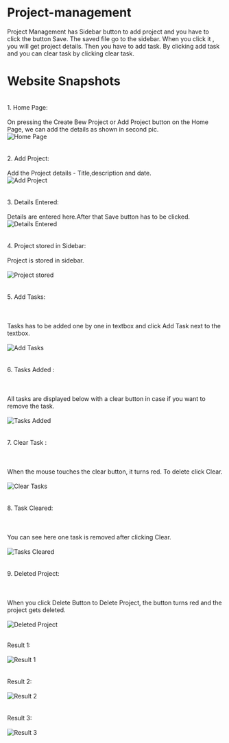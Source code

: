 # Project-management
Project Management has Sidebar button to add project and you have to click the button Save. The saved file go to the sidebar. When you click it , you will get project details. Then you have to add task. By clicking add task and you can clear task by clicking clear task.<br>


# Website Snapshots
<br>1. Home Page:
<br><br>On pressing the Create Bew Project or Add Project button on the Home Page, we can add the details as shown in second pic.
<br>![Home Page](https://github.com/madgepereira020701/Project-management/blob/main/Website%20Snapshots/1.%20Home%20Page.png)<br><br>
<br>2. Add Project:
<br><br>Add the Project details - Title,description and date.
<br>![Add Project](https://github.com/madgepereira020701/Project-management/blob/main/Website%20Snapshots/2.%20Add%20Project.png)<br><br>
<br>3. Details Entered:
<br><br>Details are entered here.After that Save button has to be clicked.
<br>![Details Entered](https://github.com/madgepereira020701/Project-management/blob/main/Website%20Snapshots/3.%20Details%20Entered.png)<br><br>
<br>4. Project stored in Sidebar:
<br><br>Project is stored in sidebar.
<br><br>![Project stored](https://github.com/madgepereira020701/Project-management/blob/main/Website%20Snapshots/4.%20Project%20stored%20in%20sidebar%20after%20saved.png)<br><br>
<br>5. Add Tasks:<br><br>
<br><br>Tasks has to be added one by one in textbox and click Add Task next to the textbox.
<br><br>![Add Tasks](https://github.com/madgepereira020701/Project-management/blob/main/Website%20Snapshots/5.%20Add%20Task.png)<br><br>
<br>6. Tasks Added :<br><br>
<br><br>All tasks are displayed below with a clear button in case if you want to remove the task.
<br><br>![Tasks Added](https://github.com/madgepereira020701/Project-management/blob/main/Website%20Snapshots/6.%20Tasks%20Added.png)<br><br>
<br>7. Clear Task :<br><br>
<br><br>When the mouse touches the clear button, it turns red. To delete click Clear.
<br><br>![Clear Tasks](https://github.com/madgepereira020701/Project-management/blob/main/Website%20Snapshots/7.%20Clear%20Task.png)<br><br>
<br>8. Task Cleared:<br><br>
<br><br>You can see here one task is removed after clicking Clear.
<br><br>![Tasks Cleared](https://github.com/madgepereira020701/Project-management/blob/main/Website%20Snapshots/8.%20Task%20Cleared.png)<br><br>
<br>9. Deleted Project:<br><br>
<br><br>When you click Delete Button to Delete Project, the button turns red and the project gets deleted.
<br><br>![Deleted Project](https://github.com/madgepereira020701/Project-management/blob/main/Website%20Snapshots/9.%20Delete%20Project.png)<br><br>







Result 1:<br><br>![Result 1](https://github.com/madgepereira020701/GK-Quiz-React-App/blob/main/Snapshots/Result%201.png)<br><br>
<br>Result 2:<br><br>![Result 2](https://github.com/madgepereira020701/GK-Quiz-React-App/blob/main/Snapshots/Result%202.png)<br><br>
<br>Result 3:<br><br>![Result 3](https://github.com/madgepereira020701/GK-Quiz-React-App/blob/main/Snapshots/Result%203.png)<br>
<br><br>
